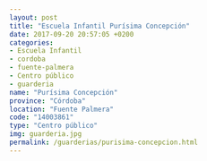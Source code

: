 ```yaml
---
layout: post
title: "Escuela Infantil Purísima Concepción"
date: 2017-09-20 20:57:05 +0200
categories:
- Escuela Infantil
- cordoba
- fuente-palmera
- Centro público
- guarderia
name: "Purísima Concepción"
province: "Córdoba"
location: "Fuente Palmera"
code: "14003861"
type: "Centro público"
img: guarderia.jpg
permalink: /guarderias/purisima-concepcion.html
---
```

